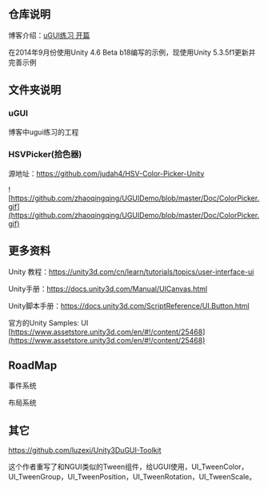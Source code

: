 ## 仓库说明

博客介绍：[uGUI练习 开篇](http://www.cnblogs.com/zhaoqingqing/p/3972596.html)

在2014年9月份使用Unity 4.6 Beta b18编写的示例，现使用Unity 5.3.5f1更新并完善示例 

## 文件夹说明

### uGUI

博客中ugui练习的工程

### HSVPicker(拾色器)

源地址：https://github.com/judah4/HSV-Color-Picker-Unity

![https://github.com/zhaoqingqing/UGUIDemo/blob/master/Doc/ColorPicker.gif](https://github.com/zhaoqingqing/UGUIDemo/blob/master/Doc/ColorPicker.gif)

## 更多资料

Unity 教程：https://unity3d.com/cn/learn/tutorials/topics/user-interface-ui

Unity手册：https://docs.unity3d.com/Manual/UICanvas.html

Unity脚本手册：https://docs.unity3d.com/ScriptReference/UI.Button.html

官方的Unity Samples: UI [https://www.assetstore.unity3d.com/en/#!/content/25468](https://www.assetstore.unity3d.com/en/#!/content/25468)

## RoadMap

事件系统

布局系统





## 其它

https://github.com/luzexi/Unity3DuGUI-Toolkit

这个作者重写了和NGUI类似的Tween组件，给UGUI使用，UI_TweenColor，UI_TweenGroup，UI_TweenPosition，UI_TweenRotation，UI_TweenScale。